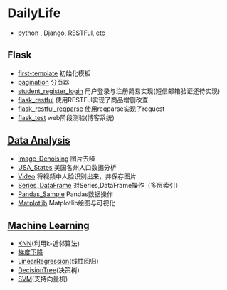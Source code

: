 # DailyLife
- python , Django, RESTFul, etc

## Flask
  - [first-template](https://github.com/Zahirgeek/DailyLife/tree/master/template) 初始化模板
  - [pagination](https://github.com/Zahirgeek/DailyLife/tree/master/pagination) 分页器
  - [student_register_login](https://github.com/Zahirgeek/DailyLife/tree/master/student_register_login) 用户登录与注册简易实现(短信邮箱验证还待实现)
  - [flask_restful](https://github.com/Zahirgeek/DailyLife/tree/master/flask_restful) 使用RESTFul实现了商品增删改查
  - [flask_restful_reqparse](https://github.com/Zahirgeek/DailyLife/tree/master/flask_restful_reqparse) 使用reqparse实现了request
  - [flask_test](https://github.com/Zahirgeek/DailyLife/tree/master/flask_test) web阶段测验(博客系统)

## [Data Analysis](https://github.com/Zahirgeek/DailyLife/tree/master/Data_Analysis)
  - [Image_Denoising](https://github.com/Zahirgeek/DailyLife/tree/master/Data_Analysis/Image_Denoising) 图片去噪
  - [USA_States](https://github.com/Zahirgeek/DailyLife/tree/master/Data_Analysis/USA_States) 美国各州人口数据分析
  - [Video](https://github.com/Zahirgeek/DailyLife/tree/master/Data_Analysis/Video) 将视频中人脸识别出来，并保存图片
  - [Series_DataFrame](https://github.com/Zahirgeek/DailyLife/tree/master/Data_Analysis/Series_DataFrame) 对Series,DataFrame操作（多层索引）
  - [Pandas_Sample](https://github.com/Zahirgeek/DailyLife/tree/master/Data_Analysis/Pandas_Sample) Pandas数据操作
  - [Matplotlib](https://github.com/Zahirgeek/DailyLife/tree/master/Data_Analysis/Matplotlib) Matplotlib绘图与可视化

## [Machine Learning](https://github.com/Zahirgeek/DailyLife/tree/master/Machine_Learning)
  - [KNN](https://github.com/Zahirgeek/DailyLife/tree/master/Machine_Learning/KNN)(利用k-近邻算法)
  - [梯度下降](https://github.com/Zahirgeek/DailyLife/blob/master/Machine_Learning/%E6%A2%AF%E5%BA%A6%E4%B8%8B%E9%99%8D.ipynb)
  - [LinearRegression](https://github.com/Zahirgeek/DailyLife/tree/master/Machine_Learning/LinearRegression)(线性回归) 
  - [DecisionTree](https://github.com/Zahirgeek/DailyLife/tree/master/Machine_Learning/DecisionTree)(决策树)
  - [SVM](https://github.com/Zahirgeek/DailyLife/tree/master/Machine_Learning/SVM)(支持向量机)
